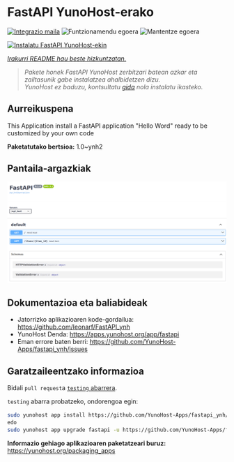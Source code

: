 <!--
Ohart ongi: README hau automatikoki sortu da <https://github.com/YunoHost/apps/tree/master/tools/readme_generator>ri esker
EZ editatu eskuz.
-->

# FastAPI YunoHost-erako

[![Integrazio maila](https://dash.yunohost.org/integration/fastapi.svg)](https://dash.yunohost.org/appci/app/fastapi) ![Funtzionamendu egoera](https://ci-apps.yunohost.org/ci/badges/fastapi.status.svg) ![Mantentze egoera](https://ci-apps.yunohost.org/ci/badges/fastapi.maintain.svg)

[![Instalatu FastAPI YunoHost-ekin](https://install-app.yunohost.org/install-with-yunohost.svg)](https://install-app.yunohost.org/?app=fastapi)

*[Irakurri README hau beste hizkuntzatan.](./ALL_README.md)*

> *Pakete honek FastAPI YunoHost zerbitzari batean azkar eta zailtasunik gabe instalatzea ahalbidetzen dizu.*  
> *YunoHost ez baduzu, kontsultatu [gida](https://yunohost.org/install) nola instalatu ikasteko.*

## Aurreikuspena

This Application install a FastAPI application "Hello Word" ready to be customized by your own code

**Paketatutako bertsioa:** 1.0~ynh2

## Pantaila-argazkiak

![FastAPI(r)en pantaila-argazkia](./doc/screenshots/screenshot.png)

## Dokumentazioa eta baliabideak

- Jatorrizko aplikazioaren kode-gordailua: <https://github.com/leonarf/FastAPI_ynh>
- YunoHost Denda: <https://apps.yunohost.org/app/fastapi>
- Eman errore baten berri: <https://github.com/YunoHost-Apps/fastapi_ynh/issues>

## Garatzaileentzako informazioa

Bidali `pull request`a [`testing` abarrera](https://github.com/YunoHost-Apps/fastapi_ynh/tree/testing).

`testing` abarra probatzeko, ondorengoa egin:

```bash
sudo yunohost app install https://github.com/YunoHost-Apps/fastapi_ynh/tree/testing --debug
edo
sudo yunohost app upgrade fastapi -u https://github.com/YunoHost-Apps/fastapi_ynh/tree/testing --debug
```

**Informazio gehiago aplikazioaren paketatzeari buruz:** <https://yunohost.org/packaging_apps>
